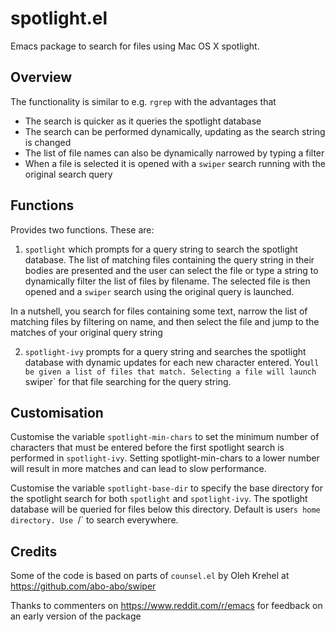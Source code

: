 # spotlight.el
Emacs package to search for files using Mac OS X spotlight.

## Overview
The functionality is similar to e.g. `rgrep` with the advantages that

- The search is quicker as it queries the spotlight database
- The search can be performed dynamically, updating as the search
string is changed
- The list of file names can also be dynamically narrowed by typing a
filter
- When a file is selected it is opened with a `swiper` search running
with the original search query

## Functions
Provides two functions. These are:

1. `spotlight` which prompts for a query string to search the
spotlight database. The list of matching files containing the query
string in their bodies are presented and the user can select the file
or type a string to dynamically filter the list of files by filename.
The selected file is then opened and a `swiper` search using the
original query is launched.

In a nutshell, you search for files containing some text, narrow
the list of matching files by filtering on name, and then select
the file and jump to the matches of your original query string

2. `spotlight-ivy` prompts for a query string and searches the
spotlight database with dynamic updates for each new character
entered. You`ll be given a list of files that match. Selecting a
file will launch `swiper` for that file searching for the query
string.

## Customisation
Customise the variable `spotlight-min-chars` to set the minimum
number of characters that must be entered before the first
spotlight search is performed in `spotlight-ivy`. Setting
spotlight-min-chars to a lower number will result in more matches
and can lead to slow performance.

Customise the variable `spotlight-base-dir` to specify the base
directory for the spotlight search for both `spotlight` and
`spotlight-ivy`. The spotlight database will be queried for files
below this directory. Default is user`s home directory. Use `/` to
search everywhere.


## Credits
Some of the code is based on parts of `counsel.el` by Oleh Krehel
at https://github.com/abo-abo/swiper

Thanks to commenters on https://www.reddit.com/r/emacs for feedback
on an early version of the package

